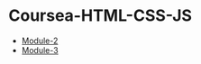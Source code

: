 # Coursea-HTML-CSS-JS


<ul>
  <li>
    <a href="https://warrior258.github.io/Coursea-HTML-CSS-JS/module-2/index.html">Module-2</a>
  </li>
  
  <li>
    <a href="https://warrior258.github.io/Coursea-HTML-CSS-JS/module-3/index.html">Module-3</a>
  </li>
</ul>
